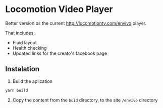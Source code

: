 # Locomotion Video Player

Better version os the current http://locomotiontv.com/envivo player.

That includes:
- Fluid layout
- Health checking 
- Updated links for the creato's facebook page

## Instalation 

1. Build the aplication
```bash
yarn build
```

2. Copy the content from the `buid` directory, to the site `/envivo` directory 